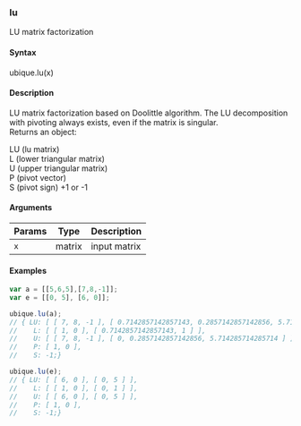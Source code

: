 ### lu

LU matrix factorization


#### Syntax

ubique.lu(x)


#### Description

LU matrix factorization based on Doolittle algorithm. The LU decomposition with pivoting always exists, even if the matrix is singular.  
Returns an object:  
  
LU (lu matrix)  
L (lower triangular matrix)  
U (upper triangular matrix)  
P (pivot vector)  
S (pivot sign) +1 or -1  



#### Arguments

|Params|Type|Description
|---------|----|-----------
|`x` | matrix | input matrix


#### Examples

```js
var a = [[5,6,5],[7,8,-1]];
var e = [[0, 5], [6, 0]];

ubique.lu(a);
// { LU: [ [ 7, 8, -1 ], [ 0.7142857142857143, 0.2857142857142856, 5.714285714285714 ] ],
//    L: [ [ 1, 0 ], [ 0.7142857142857143, 1 ] ],
//    U: [ [ 7, 8, -1 ], [ 0, 0.2857142857142856, 5.714285714285714 ] ],
//    P: [ 1, 0 ],
//    S: -1;}

ubique.lu(e);
// { LU: [ [ 6, 0 ], [ 0, 5 ] ],
//    L: [ [ 1, 0 ], [ 0, 1 ] ],
//    U: [ [ 6, 0 ], [ 0, 5 ] ],
//    P: [ 1, 0 ],
//    S: -1;}
```

